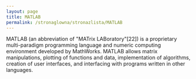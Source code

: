```yaml
---
layout: page
title: MATLAB
permalink: /stronaglowna/stronazlista/MATLAB
---
```

MATLAB (an abbreviation of "MATrix LABoratory"[22]) is a proprietary multi-paradigm programming language and numeric computing environment developed by MathWorks. MATLAB allows matrix manipulations, plotting of functions and data, implementation of algorithms, creation of user interfaces, and interfacing with programs written in other languages.